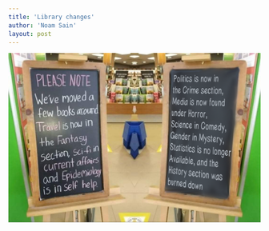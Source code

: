 ```yaml
---
title: 'Library changes'
author: 'Noam Sain'
layout: post
---
```


![Library changes](/assets/2022/2022-02-library-changes.png "Library changes")
